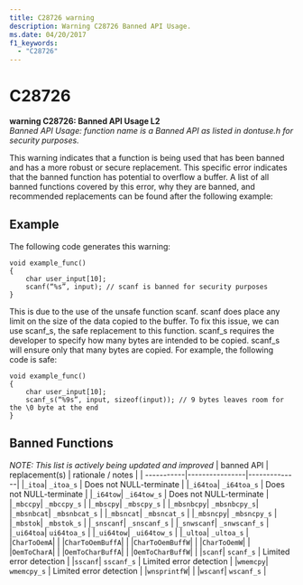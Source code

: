 ```yaml
---
title: C28726 warning
description: Warning C28726 Banned API Usage.
ms.date: 04/20/2017
f1_keywords: 
  - "C28726"
---
```


# C28726


**warning C28726: Banned API Usage L2**\
_Banned API Usage:  *function name* is a Banned API as listed in dontuse.h for security purposes._

This warning indicates that a function is being used that has been banned and has a more robust or secure replacement. This specific error indicates that the banned function has potential to overflow a buffer. A list of all banned functions covered by this error, why they are banned, and recommended replacements can be found after the following example: 
 ## Example 

The following code generates this warning: 
```
void example_func() 
{ 
    char user_input[10]; 
    scanf(“%s”, input); // scanf is banned for security purposes 
} 
```
This is due to the use of the unsafe function scanf. scanf does place any limit on the size of the data copied to the buffer. To fix this issue, we can use scanf_s, the safe replacement to this function. scanf_s requires the developer to specify how many bytes are intended to be copied. scanf_s will ensure only that many bytes are copied. For example, the following code is safe: 
```
void example_func() 
{ 
    char user_input[10]; 
    scanf_s(“%9s”, input, sizeof(input)); // 9 bytes leaves room for the \0 byte at the end  
} 
```
## Banned Functions 
_NOTE: This list is actively being updated and improved_
| banned API | replacement(s) | rationale / notes |
| -----------|----------------|--------------|
|```_itoa```| ```_itoa_s``` | Does not NULL-terminate |
|```_i64toa```| ```_i64toa_s``` | Does not NULL-terminate |
|```_i64tow```| ```_i64tow_s``` | Does not NULL-terminate |
|```_mbccpy```| ```_mbccpy_s``` |
|```_mbscpy```| ```_mbscpy_s``` |
|```_mbsnbcpy```| ```_mbsnbcpy_s```|
|```_mbsnbcat```| ```_mbsnbcat_s``` |
|```_mbsncat```| ```_mbsncat_s``` |
|```_mbsncpy```| ```_mbsncpy_s``` |
|```_mbstok```| ```_mbstok_s``` |
|```_snscanf```| ```_snscanf_s``` |
|```_snwscanf```| ```_snwscanf_s``` |
|```_ui64toa```| ```ui64toa_s``` |
|```_ui64tow```| ```_ui64tow_s``` |
|```_ultoa```| ```_ultoa_s``` |
|```CharToOemA```| |
|```CharToOemBuffA```| |
|```CharToOemBuffW```| |
|```CharToOemW```| |
|```OemToCharA```| |
|```OemToCharBuffA```| |
|```OemToCharBuffW```| |
|```scanf```| ```scanf_s``` | Limited error detection |
|```sscanf```| ```sscanf_s``` | Limited error detection |
|```wmemcpy```| ```wmemcpy_s``` | Limited error detection |
|```wnsprintfW```| |
|```wscanf```| ```wscanf_s``` |
